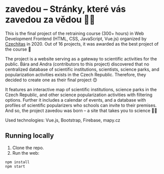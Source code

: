 # zavedou – Stránky, které vás zavedou za vědou 🧑‍🔬
This is the final project of the retraining course (300+ hours) in Web Development Frontend (HTML, CSS, JavaScript, Vue.js) organized by [Czechitas](https://www.czechitas.cz/) in 2020. Out of 16 projects, it was awarded as the best project of the course 🌟

The project is a website serving as a gateway to scientific activities for the public. Bára and Andra (contributors to this project) discovered that no centralized database of scientific institutions, scientists, science parks, and popularization activities exists in the Czech Republic. Therefore, they decided to create one as their final project 😊

It features an interactive map of scientific institutions, science parks in the Czech Republic, and other science popularization activities with filtering options. Further it includes a calendar of events, and a database with profiles of scientific popularizers who schools can invite to their premises. And so, the project zavedou was born – a site that takes you to science 🧑‍🔬

Used technologies: Vue.js, Bootstrap, Firebase, mapy.cz

## Running locally
1. Clone the repo.
2. Run the web:
```
npm install
npm start
```
